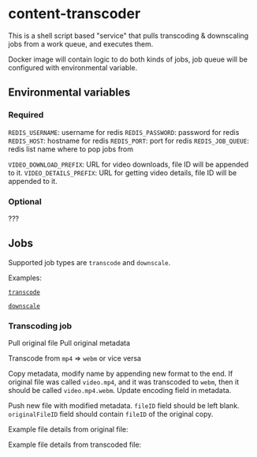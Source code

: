 # content-transcoder
This is a shell script based "service" that pulls transcoding & downscaling jobs from a work queue, and executes them.

Docker image will contain logic to do both kinds of jobs, job queue will be configured with environmental variable.

## Environmental variables
### Required
`REDIS_USERNAME`: username for redis
`REDIS_PASSWORD`: password for redis
`REDIS_HOST`: hostname for redis
`REDIS_PORT`: port for redis
`REDIS_JOB_QUEUE`: redis list name where to pop jobs from

`VIDEO_DOWNLOAD_PREFIX`: URL for video downloads, file ID will be appended to it.
`VIDEO_DETAILS_PREFIX`: URL for getting video details, file ID will be appended to it.

### Optional
???

## Jobs
Supported job types are `transcode` and `downscale`.

Examples:

[`transcode`](./json/examples/transcoding-job-example.json)

[`downscale`](./json/examples/downscaling-job-example.json)

### Transcoding job
Pull original file
Pull original metadata

Transcode from `mp4` => `webm` or vice versa

Copy metadata, modify name by appending new format to the end.
If original file was called `video.mp4`, and it was transcoded to `webm`, then it should be called `video.mp4.webm`.
Update encoding field in metadata.

Push new file with modified metadata. `fileID` field should be left blank.
`originalFileID` field should contain `fileID` of the original copy.

Example file details from original file: [](json/examples/video-details-example.json)

Example file details from transcoded file: [](json/examples/video-details-example-transcoded.json)
